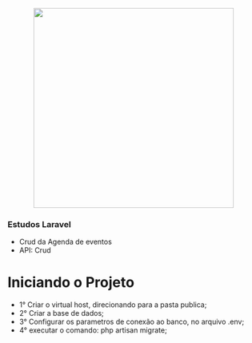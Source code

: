 <p align="center"><a href="https://laravel.com" target="_blank"><img src="https://raw.githubusercontent.com/laravel/art/master/logo-lockup/5%20SVG/2%20CMYK/1%20Full%20Color/laravel-logolockup-cmyk-red.svg" width="400"></a></p>


### Estudos Laravel

- Crud da Agenda de eventos
- API: Crud


# Iniciando o Projeto

- 1° Criar o virtual host, direcionando para a pasta publica;
- 2° Criar a base de dados;
- 3° Configurar os parametros de conexão ao banco, no arquivo .env;
- 4° executar o comando: php artisan migrate;
